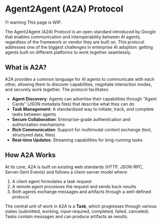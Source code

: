 # Agent2Agent (A2A) Protocol

!!! warning
    This page is WIP.

The Agent2Agent (A2A) Protocol is an open standard introduced by Google
that enables communication and interoperability between AI agents, regardless
of the framework or vendor they are built on. This protocol addresses one of
the biggest challenges in enterprise AI adoption: getting agents built on
different platforms to work together seamlessly.

## What is A2A?

A2A provides a common language for AI agents to communicate with each other,
allowing them to discover capabilities, negotiate interaction modes, and
securely work together. The protocol facilitates:

- **Agent Discovery**: Agents can advertise their capabilities through "Agent Cards" (JSON metadata files) that describe what they can do
- **Task Management**: A standardized way to initiate, track, and complete tasks between agents
- **Secure Collaboration**: Enterprise-grade authentication and authorization mechanisms
- **Rich Communication**: Support for multimodal content exchange (text, structured data, files)
- **Real-time Updates**: Streaming capabilities for long-running tasks

## How A2A Works

At its core, A2A is built on existing web standards (HTTP, JSON-RPC,
Server-Sent Events) and follows a client-server model where:

1. A client agent formulates a task request
2. A remote agent processes the request and sends back results
3. Both agents exchange messages and artifacts through a well-defined protocol

The central unit of work in A2A is a **Task**, which progresses through various
states (submitted, working, input-required, completed, failed, canceled).
Tasks contain messages and can produce artifacts as results.
